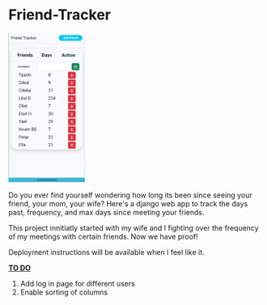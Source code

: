 ﻿# Friend-Tracker


<img src="/assets/FriendTracker_cropped.png" width="30%" height="30%" />

Do you ever find yourself wondering how long its been since seeing your friend, your mom, your wife?
Here's a django web app to track the days past, frequency, and max days since meeting your friends.

This project innitiatly started with my wife and I fighting over the frequency of my meetings with certain friends.
Now we have proof! 

Deployment instructions will be available when I feel like it.

<ins> **TO DO** </ins>
1. Add log in page for different users
2. Enable sorting of columns
